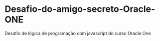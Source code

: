 # Desafio-do-amigo-secreto-Oracle-ONE
Desafio de lógica de programação com javascript do curso Oracle One
